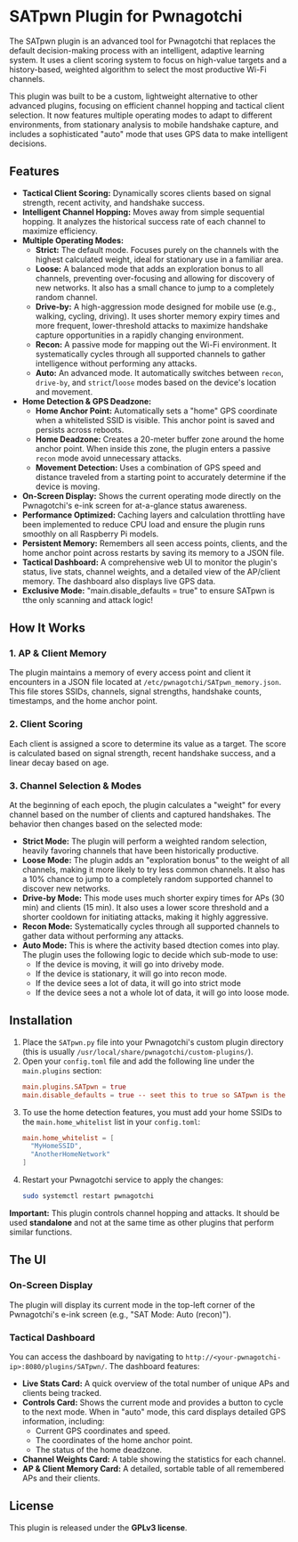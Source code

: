 # SATpwn Plugin for Pwnagotchi

The SATpwn plugin is an advanced tool for Pwnagotchi that replaces the default decision-making process with an intelligent, adaptive learning system. It uses a client scoring system to focus on high-value targets and a history-based, weighted algorithm to select the most productive Wi-Fi channels.

This plugin was built to be a custom, lightweight alternative to other advanced plugins, focusing on efficient channel hopping and tactical client selection. It now features multiple operating modes to adapt to different environments, from stationary analysis to mobile handshake capture, and includes a sophisticated "auto" mode that uses GPS data to make intelligent decisions.

## Features

-   **Tactical Client Scoring:** Dynamically scores clients based on signal strength, recent activity, and handshake success.
-   **Intelligent Channel Hopping:** Moves away from simple sequential hopping. It analyzes the historical success rate of each channel to maximize efficiency.
-   **Multiple Operating Modes:**
    -   **Strict:** The default mode. Focuses purely on the channels with the highest calculated weight, ideal for stationary use in a familiar area.
    -   **Loose:** A balanced mode that adds an exploration bonus to all channels, preventing over-focusing and allowing for discovery of new networks. It also has a small chance to jump to a completely random channel.
    -   **Drive-by:** A high-aggression mode designed for mobile use (e.g., walking, cycling, driving). It uses shorter memory expiry times and more frequent, lower-threshold attacks to maximize handshake capture opportunities in a rapidly changing environment.
    -   **Recon:** A passive mode for mapping out the Wi-Fi environment. It systematically cycles through all supported channels to gather intelligence without performing any attacks.
    -   **Auto:** An advanced mode. It automatically switches between `recon`, `drive-by`, and `strict`/`loose` modes based on the device's location and movement.
-   **Home Detection & GPS Deadzone:**
    -   **Home Anchor Point:** Automatically sets a "home" GPS coordinate when a whitelisted SSID is visible. This anchor point is saved and persists across reboots.
    -   **Home Deadzone:** Creates a 20-meter buffer zone around the home anchor point. When inside this zone, the plugin enters a passive `recon` mode avoid unnecessary attacks.
    -   **Movement Detection:** Uses a combination of GPS speed and distance traveled from a starting point to accurately determine if the device is moving.
-   **On-Screen Display:** Shows the current operating mode directly on the Pwnagotchi's e-ink screen for at-a-glance status awareness.
-   **Performance Optimized:** Caching layers and calculation throttling have been implemented to reduce CPU load and ensure the plugin runs smoothly on all Raspberry Pi models.
-   **Persistent Memory:** Remembers all seen access points, clients, and the home anchor point across restarts by saving its memory to a JSON file.
-   **Tactical Dashboard:** A comprehensive web UI to monitor the plugin's status, live stats, channel weights, and a detailed view of the AP/client memory. The dashboard also displays live GPS data.
-   **Exclusive Mode:** "main.disable_defaults = true" to ensure SATpwn is tthe only scanning and attack logic!
## How It Works

### 1. AP & Client Memory
The plugin maintains a memory of every access point and client it encounters in a JSON file located at `/etc/pwnagotchi/SATpwn_memory.json`. This file stores SSIDs, channels, signal strengths, handshake counts, timestamps, and the home anchor point.

### 2. Client Scoring
Each client is assigned a score to determine its value as a target. The score is calculated based on signal strength, recent handshake success, and a linear decay based on age.

### 3. Channel Selection & Modes
At the beginning of each epoch, the plugin calculates a "weight" for every channel based on the number of clients and captured handshakes. The behavior then changes based on the selected mode:
-   **Strict Mode:** The plugin will perform a weighted random selection, heavily favoring channels that have been historically productive.
-   **Loose Mode:** The plugin adds an "exploration bonus" to the weight of all channels, making it more likely to try less common channels. It also has a 10% chance to jump to a completely random supported channel to discover new networks.
-   **Drive-by Mode:** This mode uses much shorter expiry times for APs (30 min) and clients (15 min). It also uses a lower score threshold and a shorter cooldown for initiating attacks, making it highly aggressive.
-   **Recon Mode:** Systematically cycles through all supported channels to gather data without performing any attacks.
-   **Auto Mode:** This is where the activity based dtection comes into play. The plugin uses the following logic to decide which sub-mode to use:
    -   If the device is moving, it will go into driveby mode.
    -   If the device is stationary, it will go into recon mode.
    -   If the device sees a lot of data, it will go into strict mode
    -   If the device sees a not a whole lot of data, it will go into loose mode.


## Installation

1.  Place the `SATpwn.py` file into your Pwnagotchi's custom plugin directory (this is usually `/usr/local/share/pwnagotchi/custom-plugins/`).
2.  Open your `config.toml` file and add the following line under the `main.plugins` section:
    ```toml
    main.plugins.SATpwn = true
    main.disable_defaults = true -- seet this to true so SATpwn is the only scanning and running attack logic.
    ```
3.  To use the home detection features, you must add your home SSIDs to the `main.home_whitelist` list in your `config.toml`:
    ```toml
    main.home_whitelist = [
      "MyHomeSSID",
      "AnotherHomeNetwork"
    ]
    ```
4.  Restart your Pwnagotchi service to apply the changes:
    ```bash
    sudo systemctl restart pwnagotchi
    ```

**Important:** This plugin controls channel hopping and attacks. It should be used **standalone** and not at the same time as other plugins that perform similar functions.

## The UI

### On-Screen Display
The plugin will display its current mode in the top-left corner of the Pwnagotchi's e-ink screen (e.g., "SAT Mode: Auto (recon)").

### Tactical Dashboard
You can access the dashboard by navigating to `http://<your-pwnagotchi-ip>:8080/plugins/SATpwn/`. The dashboard features:
-   **Live Stats Card:** A quick overview of the total number of unique APs and clients being tracked.
-   **Controls Card:** Shows the current mode and provides a button to cycle to the next mode. When in "auto" mode, this card displays detailed GPS information, including:
    -   Current GPS coordinates and speed.
    -   The coordinates of the home anchor point.
    -   The status of the home deadzone.
-   **Channel Weights Card:** A table showing the statistics for each channel.
-   **AP & Client Memory Card:** A detailed, sortable table of all remembered APs and their clients.

## License

This plugin is released under the **GPLv3 license**.
